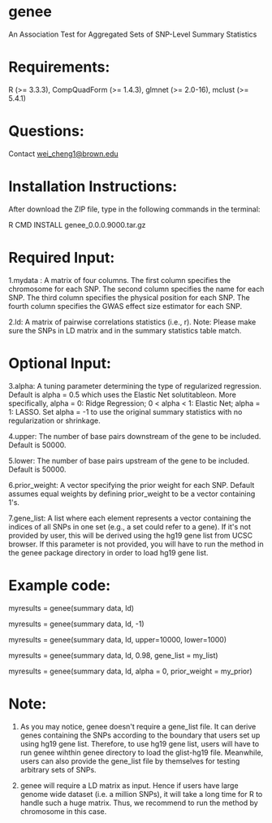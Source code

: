 # genee
An Association Test for Aggregated Sets of SNP-Level Summary Statistics

# Requirements:
R (>= 3.3.3), CompQuadForm (>= 1.4.3), glmnet (>= 2.0-16), mclust (>= 5.4.1)

# Questions: 
Contact wei_cheng1@brown.edu

# Installation Instructions:
After download the ZIP file, type in the following commands in the terminal:

R CMD INSTALL genee_0.0.0.9000.tar.gz

# Required Input:

1.mydata : A matrix of four columns. The first column specifies the chromosome for each SNP. The second column specifies the name for each SNP. The third column specifies the physical position for each SNP. The fourth column specifies the GWAS effect size estimator for each SNP.

2.ld: A matrix of pairwise correlations statistics (i.e., r). Note: Please make sure the SNPs in LD matrix and in the summary statistics table match.

# Optional Input:

3.alpha: A tuning parameter determining the type of regularized regression. Default is alpha = 0.5 which uses the Elastic Net solutitableon. More specifically, alpha = 0: Ridge Regression; 0 < alpha < 1: Elastic Net; alpha = 1: LASSO. Set alpha = -1 to use the original summary statistics with no regularization or shrinkage.

4.upper: The number of base pairs downstream of the gene to be included. Default is 50000.

5.lower: The number of base pairs upstream of the gene to be included. Default is 50000.

6.prior_weight:	A vector specifying the prior weight for each SNP. Default assumes equal weights by defining prior_weight to be a vector containing 1's.

7.gene_list:	A list where each element represents a vector containing the indices of all SNPs in one set (e.g., a set could refer to a gene). If it's not provided by user, this will be derived using the hg19 gene list from UCSC browser. If this parameter is not provided, you will have to run the method in the genee package directory in order to load hg19 gene list.

# Example code:

myresults = genee(summary data, ld)

myresults = genee(summary data, ld, -1)

myresults = genee(summary data, ld, upper=10000, lower=1000)

myresults = genee(summary data, ld, 0.98, gene_list = my_list)

myresults = genee(summary data, ld, alpha = 0, prior_weight = my_prior)

# Note:
1. As you may notice, genee doesn't require a gene_list file. It can derive genes containing the SNPs according to the boundary that users set up using hg19 gene list. Therefore, to use hg19 gene list, users will have to run genee wihthin genee directory to load the glist-hg19 file. Meanwhile, users can also provide the gene_list file by themselves for testing arbitrary sets of SNPs.

2. genee will require a LD matrix as input. Hence if users have large genome wide dataset (i.e. a million SNPs), it will take a long time for R to handle such a huge matrix. Thus, we recommend to run the method by chromosome in this case.
